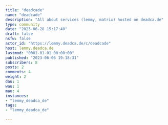```yaml
---
title: "deadcade" 
name: "deadcade"
description: "All about services (lemmy, matrix) hosted on deadca.de"
type: community
date: "2023-06-28 15:17:40"
draft: false
nsfw: false
actor_id: "https://lemmy.deadca.de/c/deadcade"
host: lemmy.deadca.de
lastmod: "0001-01-01 00:00:00"
published: "2023-06-06 19:18:31"
subscribers: 8
posts: 2
comments: 4
weight: 2
dau: 1
wau: 1
mau: 4
instances:
- "lemmy_deadca_de"
tags: 
- "lemmy_deadca_de"

---
```

